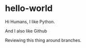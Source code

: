 # hello-world

Hi Humans, I like Python. 

And I also like Github

Reviewing this thing around branches. 
